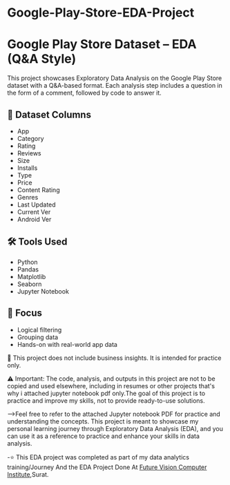 # Google-Play-Store-EDA-Project

# Google Play Store Dataset – EDA (Q&A Style)

This project showcases Exploratory Data Analysis on the Google Play Store dataset with a Q&A-based format. Each analysis step includes a question in the form of a comment, followed by code to answer it.

## 📌 Dataset Columns
- App
- Category
- Rating
- Reviews
- Size
- Installs
- Type
- Price
- Content Rating
- Genres
- Last Updated
- Current Ver
- Android Ver

## 🛠️ Tools Used
- Python
- Pandas
- Matplotlib
- Seaborn
- Jupyter Notebook

## 🎯 Focus
- Logical filtering
- Grouping data
- Hands-on with real-world app data

📎 This project does not include business insights. It is intended for practice only.

⚠️ Important: The code, analysis, and outputs in this project are not to be copied and used elsewhere, including in resumes or other projects that's why i attached jupyter notebook pdf only.The goal of this project is to practice and improve my skills, not to provide ready-to-use solutions.

-->Feel free to refer to the attached Jupyter notebook PDF for practice and understanding the concepts. This project is meant to showcase my personal learning journey through Exploratory Data Analysis (EDA), and you can use it as a reference to practice and enhance your skills in data analysis.

-⭐ This EDA project was completed as part of my data analytics training/Journey And the EDA Project Done At <a href="https://futurevisioncomputers.com/">Future Vision Computer Institute</a>,Surat.

